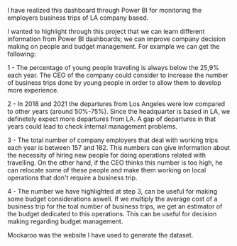 I have realized this dashboard through Power BI for monitoring the employers business trips of LA company based.

I wanted to highlight through this project that we can learn different information from Power BI dashboards; we can improve company decision making on people and budget management. For example we can get the following:

1 - The percentage of young people traveling is always below the 25,9% each year. The CEO of the company could consider to increase the number of business trips done by young people in order to allow them to develop more experience.

2 - In 2018 and 2021 the departures from Los Angeles were low compared to other years (around 50%-75%). Since the headquarter is based in LA, we definetely expect more departures from LA. A gap of departures in that years could lead to check internal management problems.

3 - The total number of company employers that deal with working trips each year is between 157 and 182. This numbers can give information about the necessity of hiring new people for doing operations related with travelling. On the other hand, if the CEO thinks this number is too high, he can relocate some of these people and make them working on local operations that don't require a business trip.  

4 - The number we have highlighted at step 3, can be useful for making some budget considerations aswell. If we multiply the average cost of a business trip for the toal number of business trips, we get an estimator of the budget dedicated to this operations. This can be useful for decision making regarding budget management.

Mockaroo was the website I have used to generate the dataset.
